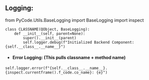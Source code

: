 ## Logging:

from PyCode.Utils.BaseLogging import BaseLogging
import inspect

```
class CLASSNAME(QObject, BaseLogging):
    def __init__(self, parent=None):
        super().__init__(parent)
        self.logger.debug(f"Initialized Backend Component: {self.__class__.__name__}")

```



- #### Error Logging: (This pulls classname + method name)
```
self.logger.error(f"{self.__class__.__name__}.{inspect.currentframe().f_code.co_name}: {e}")
```
